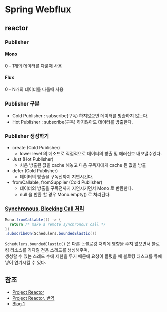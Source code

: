 # Spring Webflux

## reactor

### Publisher

#### Mono

0 - 1개의 데이터를 다룰때 사용

#### Flux

0 - N개의 데이터를 다룰때 사용

### Publisher 구분

- Cold Publisher : subscribe(구독) 하지않으면 데이터를 방출하지 않는다.
- Hot Publisher : subscribe(구독) 하지않아도 데이터를 방출한다.

### Publisher 생성하기

- create (Cold Publisher)
  - lower level 의 메소드로 직접적으로 데이터의 방출 및 에러신호 내보낼수있다.
- Just (Hot Publisher)
  - 처음 방출된 값을 cache 해놓고 다음 구독자에게 cache 된 값을 방출
- defer (Cold Publisher)
  - 데이터의 방출을 구독전까지 지연시킨다.
- fromCallable, fromSupplier (Cold Publisher)
  - 데이터의 방출을 구독전까지 지연시키면서 Mono 로 반환한다.
  - null 을 반환 할 경우 Mono.empty() 로 처리된다. 

### [Synchronous, Blocking Call 처리](https://projectreactor.io/docs/core/release/reference/#faq.wrap-blocking)

```java
Mono.fromCallable(() -> {
  return /* make a remote synchronous call */
})
.subscribeOn(Schedulers.boundedElastic())
```

`Schedulers.boundedElastic()` 은 다른 논블로킹 처리에 영향을 주지 않으면서 블로킹 리소스를 기다릴 전용 스레드를 생성해주며,   
생성할 수 있는 스레드 수에 제한을 두기 때문에 요청이 몰렸을 때 블로킹 태스크를 큐에 넣어 연기시킬 수 있다.


## 참조

- [Project Reactor](https://projectreactor.io/docs/core/release/reference/)
- [Project Reactor, 번역](https://godekdls.github.io/Reactor%20Core/contents/)
- [Blog 1](https://tries1.github.io/spring/2020/01/28/spring_webflux_1.html)
